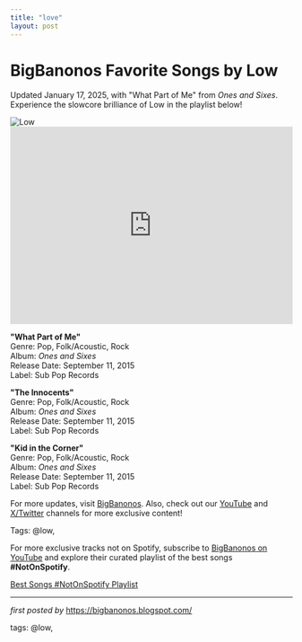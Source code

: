 ```yaml
---
title: "love"
layout: post
---
```

<!-- Title of the Post -->
<h1 >BigBanonos Favorite Songs by Low</h1> <!-- Introductory Text -->
<p >Updated January 17, 2025, with "What Part of Me" from <em>Ones and Sixes</em>. Experience the slowcore brilliance of Low in the playlist below!</p> <!-- Featured Image -->
<div > <img src="https://i.discogs.com/k4N-dF2BHmZcS59qKbRtSR4uKyd4Tr_DBWJDveW-IsQ/rs:fit/g:sm/q:90/h:600/w:591/czM6Ly9kaXNjb2dz/LWRhdGFiYXNlLWlt/YWdlcy9SLTg5Nzg5/NzgtMTQ5OTU2NTYw/NC04NjI2LmpwZWc.jpeg" alt="Low" />
</div> <!-- Spotify Embed -->
<div > <iframe src="https://open.spotify.com/embed/playlist/2ACpfyj8z8YapbA9JAJU7E?utm_source=generator" width="100%" height="352" frameborder="0" allowfullscreen="" allow="autoplay; clipboard-write; encrypted-media; fullscreen; picture-in-picture" loading="lazy"></iframe>
</div> <!-- Song Information -->
<div > <p><strong>"What Part of Me"</strong><br> Genre: Pop, Folk/Acoustic, Rock<br> Album: <em>Ones and Sixes</em><br> Release Date: September 11, 2015<br> Label: Sub Pop Records</p> <p><strong>"The Innocents"</strong><br> Genre: Pop, Folk/Acoustic, Rock<br> Album: <em>Ones and Sixes</em><br> Release Date: September 11, 2015<br> Label: Sub Pop Records</p> <p><strong>"Kid in the Corner"</strong><br> Genre: Pop, Folk/Acoustic, Rock<br> Album: <em>Ones and Sixes</em><br> Release Date: September 11, 2015<br> Label: Sub Pop Records</p>
</div> <!-- Footer Links -->
<div > <p>For more updates, visit <a href="https://bigbanonos.blogspot.com/" target="_blank">BigBanonos</a>. Also, check out our <a href="https://www.youtube.com/@BigBanonos" target="_blank">YouTube</a> and <a href="https://x.com/bigbanonos" target="_blank">X/Twitter</a> channels for more exclusive content!</p>
</div> <!-- Tags -->
<p >Tags: @low,</p>


<!--Subscribe and Playlist Links-->
<div>
    <p>For more exclusive tracks not on Spotify, subscribe to <a href="https://www.youtube.com/@BigBanonos" target="_blank">BigBanonos on YouTube</a> and explore their curated playlist of the best songs <strong>#NotOnSpotify</strong>.</p>
    <p><a href="https://www.youtube.com/playlist?list=PLtuNtuTatqI0kFahUCbtbfenC_ET5O_tr" target="_blank">Best Songs #NotOnSpotify Playlist<br /></a></p></div>

<hr />

<p><em>first posted by</em> <a href="https://bigbanonos.blogspot.com/" rel="noopener" target="_new">https://bigbanonos.blogspot.com/</a></p>

<p>tags: @low,</p>
